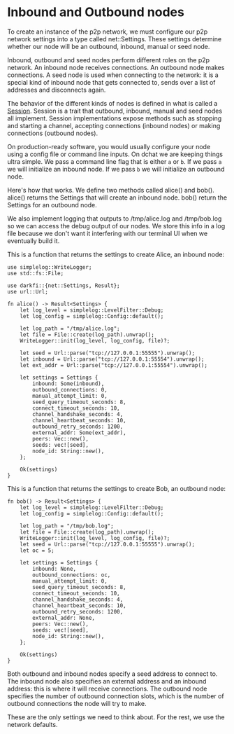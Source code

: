 # Inbound and Outbound nodes

To create an instance of the p2p network, we must configure our p2p
network settings into a type called net::Settings. These settings
determine whether our node will be an outbound, inbound, manual or
seed node.

Inbound, outbound and seed nodes perform different roles on the p2p
network. An inbound node receives connections. An outbound node makes
connections. A seed node is used when connecting to the network: it is
a special kind of inbound node that gets connected to, sends over a list
of addresses and disconnects again.

The behavior of the different
kinds of nodes is defined in what is called a
[Session](https://github.com/darkrenaissance/darkfi/blob/master/src/net/session/mod.rs#L93).
Session is a trait that outbound, inbound, manual and seed nodes all
implement. Session implementations expose methods such as stopping and
starting a channel, accepting connections (inbound nodes) or making
connections (outbound nodes).

On production-ready software, you would usually configure your node
using a config file or command line inputs. On dchat we are keeping
things ultra simple. We pass a command line flag that is either `a` or
`b`. If we pass `a` we will initialize an inbound node. If we pass `b`
we will initialize an outbound node.

Here's how that works. We define two methods called alice() and
bob(). alice() returns the Settings that will create an inbound
node. bob() return the Settings for an outbound node.

We also implement logging that outputs to /tmp/alice.log and /tmp/bob.log
so we can access the debug output of our nodes. We store this info in a
log file because we don't want it interfering with our terminal UI when
we eventually build it.

This is a function that returns the settings to create Alice, an
inbound node:

```
use simplelog::WriteLogger;
use std::fs::File;

use darkfi::{net::Settings, Result};
use url::Url;

fn alice() -> Result<Settings> {
    let log_level = simplelog::LevelFilter::Debug;
    let log_config = simplelog::Config::default();

    let log_path = "/tmp/alice.log";
    let file = File::create(log_path).unwrap();
    WriteLogger::init(log_level, log_config, file)?;

    let seed = Url::parse("tcp://127.0.0.1:55555").unwrap();
    let inbound = Url::parse("tcp://127.0.0.1:55554").unwrap();
    let ext_addr = Url::parse("tcp://127.0.0.1:55554").unwrap();

    let settings = Settings {
        inbound: Some(inbound),
        outbound_connections: 0,
        manual_attempt_limit: 0,
        seed_query_timeout_seconds: 8,
        connect_timeout_seconds: 10,
        channel_handshake_seconds: 4,
        channel_heartbeat_seconds: 10,
        outbound_retry_seconds: 1200,
        external_addr: Some(ext_addr),
        peers: Vec::new(),
        seeds: vec![seed],
        node_id: String::new(),
    };

    Ok(settings)
}

```

This is a function that returns the settings to create Bob, an
outbound node:

```
fn bob() -> Result<Settings> {
    let log_level = simplelog::LevelFilter::Debug;
    let log_config = simplelog::Config::default();

    let log_path = "/tmp/bob.log";
    let file = File::create(log_path).unwrap();
    WriteLogger::init(log_level, log_config, file)?;
    let seed = Url::parse("tcp://127.0.0.1:55555").unwrap();
    let oc = 5;

    let settings = Settings {
        inbound: None,
        outbound_connections: oc,
        manual_attempt_limit: 0,
        seed_query_timeout_seconds: 8,
        connect_timeout_seconds: 10,
        channel_handshake_seconds: 4,
        channel_heartbeat_seconds: 10,
        outbound_retry_seconds: 1200,
        external_addr: None,
        peers: Vec::new(),
        seeds: vec![seed],
        node_id: String::new(),
    };

    Ok(settings)
}
```

Both outbound and inbound nodes specify a seed address to connect to. The
inbound node also specifies an external address and an inbound address:
this is where it will receive connections. The outbound node specifies
the number of outbound connection slots, which is the number of outbound
connections the node will try to make.

These are the only settings we need to think about. For the rest, we
use the network defaults.


